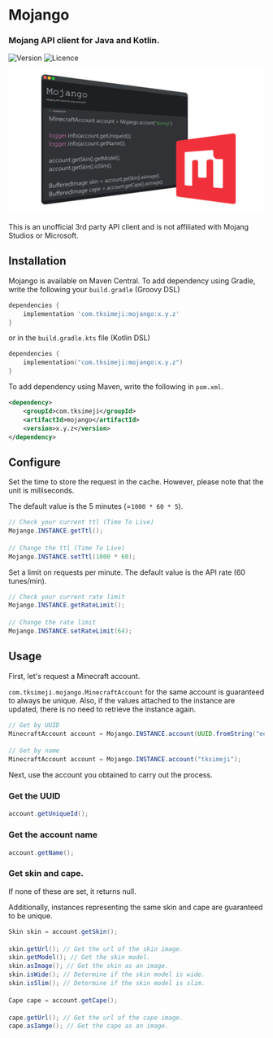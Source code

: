 # Mojango

### Mojang API client for Java and Kotlin.

![Version](https://img.shields.io/badge/version-0.0.0-blue?style=flat-square)
![Licence](https://img.shields.io/badge/licence-MIT-red?style=flat-square)

![](./assets/c263de08-676b-423d-8126-19eb1aebbc90.png)

This is an unofficial 3rd party API client and is not affiliated with Mojang Studios or Microsoft.

## Installation

Mojango is available on Maven Central.
To add dependency using Gradle, write the following your `build.gradle` (Groovy DSL)

```groovy
dependencies {
    implementation 'com.tksimeji:mojango:x.y.z'
}
```

or in the `build.gradle.kts` file (Kotlin DSL)

```kotlin
dependencies {
    implementation("com.tksimeji:mojango:x.y.z")
}
```

To add dependency using Maven, write the following in `pom.xml`.

```xml
<dependency>
    <groupId>com.tksimeji</groupId>
    <artifactId>mojango</artifactId>
    <version>x.y.z</version>
</dependency>
```

## Configure

Set the time to store the request in the cache.
However, please note that the unit is milliseconds.

The default value is the 5 minutes (=`1000 * 60 * 5`).

```java
// Check your current ttl (Time To Live)
Mojango.INSTANCE.getTtl();

// Change the ttl (Time To Live)
Mojango.INSTANCE.setTtl(1000 * 60);
```

Set a limit on requests per minute.
The default value is the API rate (60 tunes/min).

```java
// Check your current rate limit
Mojango.INSTANCE.getRateLimit();

// Change the rate limit
Mojango.INSTANCE.setRateLimit(64);
```

## Usage

First, let's request a Minecraft account.

`com.tksimeji.mojango.MinecraftAccount` for the same account is guaranteed to always be unique.
Also, if the values attached to the instance are updated,
there is no need to retrieve the instance again.

```java
// Get by UUID
MinecraftAccount account = Mojango.INSTANCE.account(UUID.fromString("ee54c324-9ab4-472e-aa4d-392f15b820fb"));

// Get by name
MinecraftAccount account = Mojango.INSTANCE.account("tksimeji");
```

Next, use the account you obtained to carry out the process.

### Get the UUID

```java
account.getUniqueId();
```

### Get the account name
```java
account.getName();
```

### Get skin and cape.

If none of these are set, it returns null.

Additionally, instances representing the same skin and cape are guaranteed to be unique.

```java
Skin skin = account.getSkin();

skin.getUrl(); // Get the url of the skin image.
skin.getModel(); // Get the skin model.
skin.asImage(); // Get the skin as an image.
skin.isWide(); // Determine if the skin model is wide.
skin.isSlim(); // Determine if the skin model is slim.

Cape cape = account.getCape();

cape.getUrl(); // Get the url of the cape image.
cape.asIamge(); // Get the cape as an image.
```
